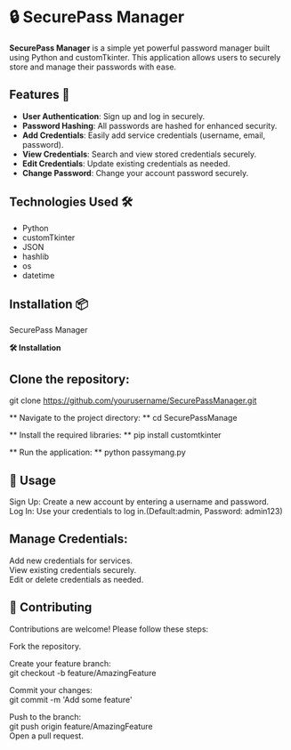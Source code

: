 # 🔒 SecurePass Manager

**SecurePass Manager** is a simple yet powerful password manager built using Python and customTkinter. This application allows users to securely store and manage their passwords with ease.

## Features 🌟

- **User Authentication**: Sign up and log in securely.
- **Password Hashing**: All passwords are hashed for enhanced security.
- **Add Credentials**: Easily add service credentials (username, email, password).
- **View Credentials**: Search and view stored credentials securely.
- **Edit Credentials**: Update existing credentials as needed.
- **Change Password**: Change your account password securely.

## Technologies Used 🛠️

- Python
- customTkinter
- JSON
- hashlib
- os
- datetime

## Installation 📦

SecurePass Manager  

**🛠 Installation**

## Clone the repository:  
git clone https://github.com/yourusername/SecurePassManager.git

** Navigate to the project directory:  **
cd SecurePassManage   

** Install the required libraries:  **
pip install customtkinter  


** Run the application:  **
python passymang.py   

## 📖 Usage  
Sign Up: Create a new account by entering a username and password.  
Log In: Use your credentials to log in.(Default:admin, Password: admin123)  

## Manage Credentials:  
Add new credentials for services.  
View existing credentials securely.  
Edit or delete credentials as needed.  


## 🤝 Contributing  
Contributions are welcome! Please follow these steps:  

Fork the repository.    

Create your feature branch:  
git checkout -b feature/AmazingFeature  

Commit your changes:  
git commit -m 'Add some feature'  

Push to the branch:  
git push origin feature/AmazingFeature  
Open a pull request.  
